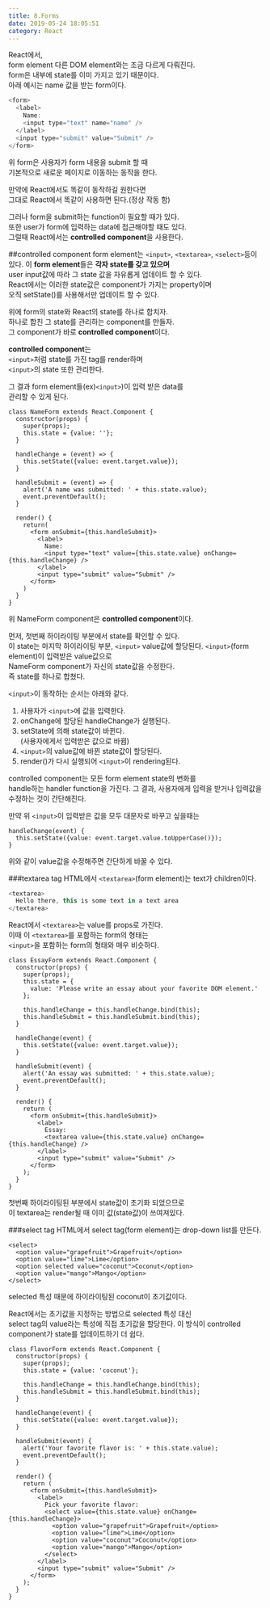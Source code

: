 ```yaml
---
title: 8.Forms
date: 2019-05-24 18:05:51
category: React
---
```

React에서,  
form element 다른 DOM element와는 조금 다르게 다뤄진다.  
form은 내부에 state를 이미 가지고 있기 때문이다.  
아래 예시는 name 값을 받는 form이다.

```js
<form>
  <label>
    Name:
    <input type="text" name="name" />
  </label>
  <input type="submit" value="Submit" />
</form>
```

위 form은 사용자가 form 내용을 submit 할 때  
기본적으로 새로운 페이지로 이동하는 동작을 한다.  
  
만약에 React에서도 똑같이 동작하길 원한다면  
그대로 React에서 똑같이 사용하면 된다.(정상 작동 함)  
  
그러나 form을 submit하는 function이 필요할 때가 있다.  
또한 user가 form에 입력하는 data에 접근해야할 때도 있다.  
그럴때 React에서는 **controlled component**을 사용한다.

##controlled component
form element는 `<input>`, `<textarea>`, `<select>`등이 있다.
이 **form element**들은 **각자 state를 갖고 있으며**  
user input값에 따라 그 state 값을 자유롭게 업데이트 할 수 있다.  
React에서는 이러한 state값은 component가 가지는 property이며  
오직 setState()를 사용해서만 업데이트 할 수 있다.  
  
위에 form의 state와 React의 state를 하나로 합치자.  
하나로 합친 그 state를 관리하는 component를 만들자.  
그 component가 바로 **controlled component**이다.  
  
**controlled component**는  
`<input>`처럼 state를 가진 tag를 render하며  
`<input>`의 state 또한 관리한다.  
  
그 결과 form element들(ex)`<input>`)이 입력 받은 data를  
관리할 수 있게 된다.

```js{4,21}
class NameForm extends React.Component {
  constructor(props) {
    super(props);
    this.state = {value: ''};
  }

  handleChange = (event) => {
    this.setState({value: event.target.value});
  }

  handleSubmit = (event) => {
    alert('A name was submitted: ' + this.state.value);
    event.preventDefault();
  }

  render() {
    return(
      <form onSubmit={this.handleSubmit}>
        <label>
          Name:
          <input type="text" value={this.state.value} onChange={this.handleChange} />
        </label>
        <input type="submit" value="Submit" />
      </form>
    )
  }
}
```

위 NameForm component은 **controlled component**이다.  

먼저, 첫번째 하이라이팅 부분에서 state를 확인할 수 있다.  
이 state는 마지막 하이라이팅 부분, `<input>` value값에 할당된다.
`<input>`(form element)이 입력받은 value값으로  
NameForm component가 자신의 state값을 수정한다.  
즉 state를 하나로 합쳤다.  
  
`<input>`이 동작하는 순서는 아래와 같다.  

1. 사용자가 `<input>`에 값을 입력한다.
2. onChange에 할당된 handleChange가 실행된다.
3. setState에 의해 state값이 바뀐다.  
(사용자에게서 입력받은 값으로 바뀜)
4. `<input>`의 value값에 바뀐 state값이 할당된다.  
5. render()가 다시 실행되어 `<input>`이 rendering된다.

controlled component는 모든 form element state의 변화를  
handle하는 handler function을 가진다.
그 결과, 사용자에게 입력을 받거나 입력값을 수정하는 것이 간단해진다.  
  
만약 위 `<input>`이 입력받은 값을 모두 대문자로 바꾸고 싶을때는

```js{2}
handleChange(event) {
  this.setState({value: event.target.value.toUpperCase()});
}
```

위와 같이 value값을 수정해주면 간단하게 바꿀 수 있다.

###textarea tag
HTML에서 `<textarea>`(form element)는 text가 children이다.  

```js
<textarea>
  Hello there, this is some text in a text area
</textarea>
```

React에서 `<textarea>`는 value를 props로 가진다.  
이때 이 `<textarea>`를 포함하는 form의 형태는  
`<input>`을 포함하는 form의 형태와 매우 비슷하다.  

```js{5,26}
class EssayForm extends React.Component {
  constructor(props) {
    super(props);
    this.state = {
      value: 'Please write an essay about your favorite DOM element.'
    };

    this.handleChange = this.handleChange.bind(this);
    this.handleSubmit = this.handleSubmit.bind(this);
  }

  handleChange(event) {
    this.setState({value: event.target.value});
  }

  handleSubmit(event) {
    alert('An essay was submitted: ' + this.state.value);
    event.preventDefault();
  }

  render() {
    return (
      <form onSubmit={this.handleSubmit}>
        <label>
          Essay:
          <textarea value={this.state.value} onChange={this.handleChange} />
        </label>
        <input type="submit" value="Submit" />
      </form>
    );
  }
}
```

첫번째 하이라이팅된 부분에서 state값이 초기화 되었으므로  
이 textarea는 render될 때 이미 값(state값)이 쓰여져있다.

###select tag
HTML에서 select tag(form element)는 drop-down list를 만든다.  

```js{4}
<select>
  <option value="grapefruit">Grapefruit</option>
  <option value="lime">Lime</option>
  <option selected value="coconut">Coconut</option>
  <option value="mango">Mango</option>
</select>
```

selected 특성 때문에 하이라이팅된 coconut이 초기값이다.  
  
React에서는 초기값을 지정하는 방법으로 selected 특성 대신  
select tag의 value라는 특성에 직접 초기값을 할당한다.
이 방식이 controlled component가 state를 업데이트하기 더 쉽다.

```js{4,10,11,12,24}
class FlavorForm extends React.Component {
  constructor(props) {
    super(props);
    this.state = {value: 'coconut'};

    this.handleChange = this.handleChange.bind(this);
    this.handleSubmit = this.handleSubmit.bind(this);
  }

  handleChange(event) {
    this.setState({value: event.target.value});
  }

  handleSubmit(event) {
    alert('Your favorite flavor is: ' + this.state.value);
    event.preventDefault();
  }

  render() {
    return (
      <form onSubmit={this.handleSubmit}>
        <label>
          Pick your favorite flavor:
          <select value={this.state.value} onChange={this.handleChange}>
            <option value="grapefruit">Grapefruit</option>
            <option value="lime">Lime</option>
            <option value="coconut">Coconut</option>
            <option value="mango">Mango</option>
          </select>
        </label>
        <input type="submit" value="Submit" />
      </form>
    );
  }
}
```